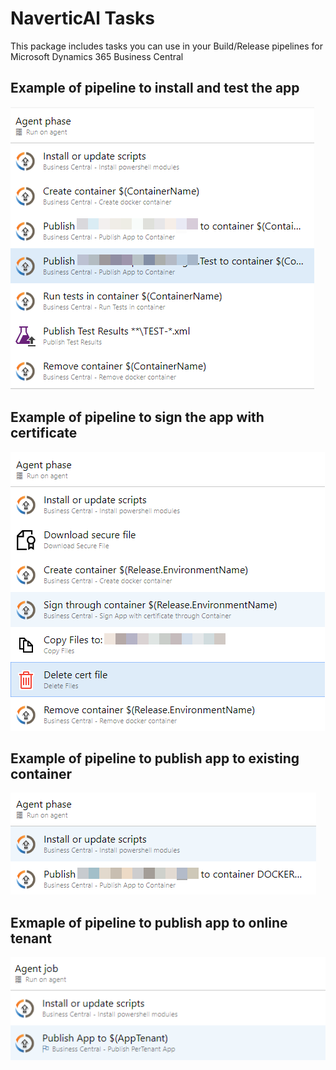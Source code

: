 # NaverticAl Tasks

This package includes tasks you can use in your Build/Release pipelines for Microsoft Dynamics 365 Business Central

## Example of pipeline to install and test the app

![image](images/testPipeline.png)

## Example of pipeline to sign the app with certificate

![image](images/signPipeline.png)

## Example of pipeline to publish app to existing container

![image](images/publishPipeline.png)

## Exmaple of pipeline to publish app to online tenant

![image](images/publishOnlinePipeline.png)
